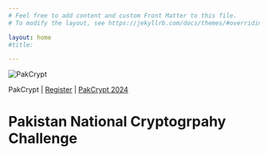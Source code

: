 ```yaml
---
# Feel free to add content and custom Front Matter to this file.
# To modify the layout, see https://jekyllrb.com/docs/themes/#overriding-theme-defaults

layout: home
#title: 

---
```


![PakCrypt](.{{site.baseurl}}/assets/images/landing25.jpg)

PakCrypt | [Register](https://bit.ly/pc24reg) | [PakCrypt 2024](https://pakcrypt.org/pcc24)

# Pakistan National Cryptogrpahy Challenge







